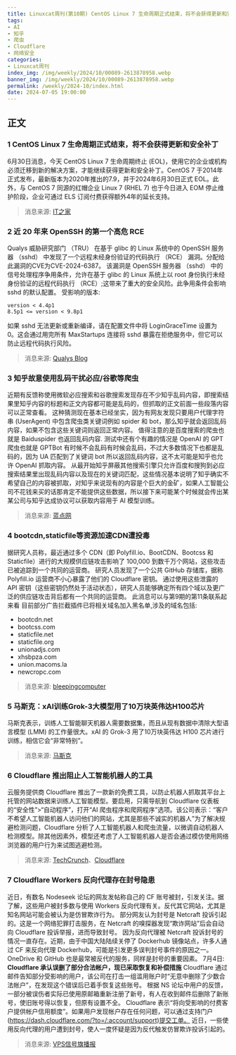 ```yaml
---
title: Linuxcat周刊(第10期) CentOS Linux 7 生命周期正式结束，将不会获得更新和安全补丁
tags: 
- AI
- 知乎
- 爬虫
- Cloudflare
- 网络安全
categories: 
- Linuxcat周刊
index_img: /img/weekly/2024/10/00089-2613878958.webp
banner_img: /img/weekly/2024/10/00089-2613878958.webp
permalink: /weekly/2024-10/index.html
date: 2024-07-05 19:00:00
---
```

## 正文

### 1 CentOS Linux 7 生命周期正式结束，将不会获得更新和安全补丁

6月30日消息，今天 CentOS Linux 7 生命周期终止 (EOL)，使用它的企业或机构必须迁移到新的解决方案，才能继续获得更新和安全补丁。CentOS 7 于2014年正式发布，最新版本为2020年推出的7.9，并于2024年6月30日正式 EOL。此外，与 CentOS 7 同源的红帽企业 Linux 7 (RHEL 7) 也于今日进入 EOM 停止维护阶段，企业可通过 ELS 订阅付费获得额外4年的延长支持。
> 消息来源: [IT之家](https://m.ithome.com/html/778650.htm)

### 2 近 20 年来 OpenSSH 的第一个高危 RCE

Qualys 威胁研究部门 （TRU） 在基于 glibc 的 Linux 系统中的 OpenSSH 服务器 （sshd） 中发现了一个远程未经身份验证的代码执行 （RCE） 漏洞。分配给此漏洞的CVE为CVE-2024-6387。
该漏洞是 OpenSSH 服务器 （sshd） 中的信号处理程序争用条件，允许在基于 glibc 的 Linux 系统上以 root 身份执行未经身份验证的远程代码执行 （RCE）;这带来了重大的安全风险。此争用条件会影响 sshd 的默认配置。
受影响的版本:

```
version < 4.4p1
8.5p1 <= version < 9.8p1
```

如果 sshd 无法更新或重新编译，请在配置文件中将 LoginGraceTime 设置为 0。这会通过用完所有 MaxStartups 连接将 sshd 暴露在拒绝服务中，但它可以防止远程代码执行风险。
> 消息来源: [Qualys Blog](https://blog.qualys.com/vulnerabilities-threat-research/2024/07/01/regresshion-remote-unauthenticated-code-execution-vulnerability-in-openssh-server)

### 3 知乎故意使用乱码干扰必应/谷歌等爬虫

近期有反馈称使用微软必应搜索和谷歌搜索发现存在不少知乎乱码内容，即搜索结果里知乎内容的标题和正文内容都可能是乱码的，但抓取的正文前面一些段落内容可以正常查看。
这种猜测现在基本已经坐实，因为有网友发现只要用户代理字符串 (UserAgent) 中包含爬虫类关键词例如 spider 和 bot，那么知乎就会返回乱码内容，如果不包含这些关键词则返回正常内容。
值得注意的是百度搜索的爬虫也就是 Baiduspider 也返回乱码内容.
测试中还有个有趣的情况是 OpenAI 的 GPT 爬虫也就是 GPTBot 有时候不会乱码有时候会乱码，不过大多数情况下也都是乱码的，因为 UA 匹配到了关键词 bot 所以返回乱码内容，这不太可能是知乎也允许 OpenAI 抓取内容。
从最开始知乎屏蔽其他搜索引擎只允许百度和搜狗到必应搜索结果里出现乱码内容以及现在的关键词匹配，这些情况基本说明了知乎确实不希望自己的内容被抓取，对知乎来说现有的内容是个巨大的金矿，如果人工智能公司不花钱来买的话那肯定不能提供这些数据，所以接下来可能某个时候就会传出某某公司与知乎达成协议可以获取内容用于 AI 模型训练。
> 消息来源: [蓝点网](https://www.landiannews.com/archives/104695.html)

### 4 bootcdn,staticfile等资源加速CDN遭投毒

据研究人员称，最近通过多个 CDN（即 Polyfill.io、BootCDN、Bootcss 和 Staticfile）进行的大规模供应链攻击影响了 100,000 到数千万个网站，这些攻击已被追踪到一个共同的运营商。
研究人员发现了一个公共 GitHub 存储库，据称 Polyfill.io 运营商不小心暴露了他们的 Cloudflare 密钥。
通过使用这些泄露的 API 密钥（这些密钥仍然处于活动状态），研究人员能够确定所有四个域以及更广泛的供应链攻击背后都有一个共同的运营商。
此消息可以与第9期的第11条联系起来看
目前部分广告拦截插件已将相关域名加入黑名单,涉及的域名包括:

* bootcdn.net
* bootcss.com
* staticfile.net
* staticfile.org
* unionadjs.com
* xhsbpza.com
* union.macoms.la
* newcropc.com

> 消息来源: [bleepingcomputer](https://www.bleepingcomputer.com/news/security/polyfillio-bootcdn-bootcss-staticfile-attack-traced-to-1-operator/)

### 5 马斯克：xAI训练Grok-3大模型用了10万块英伟达H100芯片

马斯克表示，训练人工智能聊天机器人需要数据集，而且从现有数据中清除大型语言模型 (LMM) 的工作量很大。xAI 的 Grok-3 用了10万块英伟达 H100 芯片进行训练，相信它会“非常特别”。
> 消息来源: [马斯克](https://x.com/elonmusk/status/1807643760584708363)

### 6 Cloudflare 推出阻止人工智能机器人的工具

云服务提供商 Cloudflare 推出了一款新的免费工具，以防止机器人抓取其平台上托管的网站数据来训练人工智能模型。要启用，只需导航到 Cloudflare 仪表板的“安全性”>“自动程序”，打开“AI 爬虫程序和爬网程序”选项。该公司表示：“客户不希望人工智能机器人访问他们的网站，尤其是那些不诚实的机器人”为了解决规避检测问题，Cloudflare 分析了人工智能机器人和爬虫流量，以微调自动机器人检测模型。除其他因素外，模型还考虑了人工智能机器人是否会通过模仿使用网络浏览器的用户行为来试图逃避检测。
> 消息来源: [TechCrunch](https://techcrunch.com/2024/07/03/cloudflare-launches-a-tool-to-combat-ai-bots/)、[Cloudflare](https://blog.cloudflare.com/declaring-your-aindependence-block-ai-bots-scrapers-and-crawlers-with-a-single-click)

### 7 Cloudflare Workers 反向代理存在封号隐患

近日，有数名 Nodeseek 论坛的网友发帖称自己的 CF 账号被封，引发关注。据了解，这些用户被封多数与使用 Workers 反向代理有关。反代其它网站，尤其是知名网站可能会被认为是仿冒欺诈行为。
部分网友认为封号是 Netcraft 投诉引起的。这是一个网络犯罪打击服务，在 Netcraft 的嗅探器发现“欺诈网站”后会自动向 Cloudflare 投诉举报，进而导致封号。
因为反向代理被 Netcraft 投诉封号的情况一直存在。近期，由于中国大陆陆续关停了 Dockerhub 镜像站点，许多人通过 CF 来反向代理 Dockerhub，可能是引发更多误判封号事件的原因之一。OneDrive 和 GitHub 也是最常被反代的服务，同样是封号的重要因素。
7月4日: **Cloudflare 承认误删了部分合法帐户，现已采取恢复和补偿措施**
Cloudflare 通过邮件告知部分受影响的用户，该公司在打击一组滥用账户时“无意中删除了少数合法帐户”，在发现这个错误后已着手恢复这些账号。
根据 NS 论坛中用户的反馈，一部分被误伤者实际已使用原邮箱重新注册了新号，有人在收到邮件后删除了新账号，使旧账号得以恢复，但原有设置不全。
Cloudflare 表示“将向受影响的付费客户提供帐户信用额度”。如果用户发现帐户存在任何问题，可以通过支持门户 (<https://dash.cloudflare.com/?to=/:account/support)提交工单。>
近日，一些使用反向代理的用户遭到封号，使人一度怀疑是因为反代触发仿冒欺诈投诉引起的。
> 消息来源: [VPS信号旗播报](https://t.me/vps_xhq)
